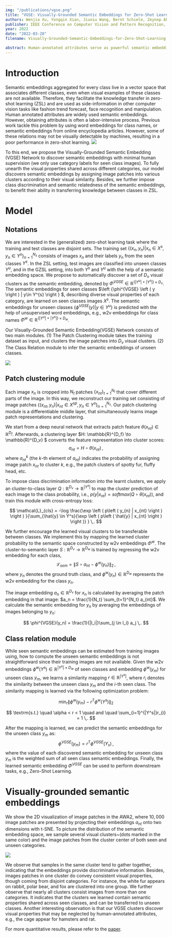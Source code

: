 ```yaml
---
img: "/publications/vgse.png"
title: "VGSE: Visually-Grounded Semantic Embeddings for Zero-Shot Learning"
authors: Wenjia Xu, Yongqin Xian, Jiuniu Wang, Bernt Schiele, Zeynep Akata
publisher: IEEE Conference on Computer Vision and Pattern Recognition, CVPR
year: 2022
date: "2022-03-28"
filename: Visually-Grounded-Semantic-Embeddings-for-Zero-Shot-Learning

abstract: Human-annotated attributes serve as powerful semantic embeddings in zero-shot learning. However, their annotation process is labor-intensive and needs expert supervision. Current unsupervised semantic embeddings, i.e., word embeddings, enable knowledge transfer between classes. However, word embeddings do not always reflect visual similarities and result in inferior zero-shot performance. We propose to discover semantic embeddings containing discriminative visual properties for zero-shot learning, without requiring any human annotation. Our model visually divides a set of images from seen classes into clusters of local image regions according to their visual similarity, and further imposes their class discrimination and semantic relatedness. To associate these clusters with previously unseen classes, we use external knowledge, e.g., word embeddings and propose a novel class relation discovery module. Through quantitative and qualitative evaluation, we demonstrate that our model discovers semantic embeddings that model the visual properties of both seen and unseen classes. Furthermore, we demonstrate on three benchmarks that our visually-grounded semantic embeddings further improve performance over word embeddings across various ZSL models by a large margin.
---
```


# Introduction
Semantic embeddings aggregated for every class live in a vector space that associates different classes, even when visual examples of these classes are not available. Therefore, they facilitate the knowledge transfer in zero-shot learning (ZSL) and are used as side-information in other computer vision tasks like fashion trend forecast, face recognition and manipulation. Human annotated attributes are widely used semantic embeddings. However, obtaining attributes is often a labor-intensive process. Previous work tackle this problem by using word embeddings for class names, or semantic embeddings from online encyclopedia articles. However, some of these relations may not be visually detectable by machines, resulting in a poor performance in zero-shot learning.
![](/publications/VGSE/teaser_figure.png)

To this end, we propose the Visually-Grounded Semantic Embedding (VGSE) Network to discover semantic embeddings with minimal human supervision (we only use category labels for seen class images). To fully unearth the visual properties shared across different categories, our model discovers semantic embeddings by assigning image patches into various clusters according to their visual similarity. Besides, we further impose class discrimination and semantic relatedness of the semantic embeddings, to benefit their ability in transferring knowledge between classes in ZSL. 


# Model
## Notations
We are interested in the (generalized) zero-shot learning task where the training and test classes are disjoint sets. The training set $\{\left ( x_n, y_n \right )  | x_{n} \in X^{s}, y_{n} \in Y^{s}\} _{n=1}^{N_s}$ consists of images $x_n$ and their labels $y_{n}$ from the seen classes $Y^{s}$. In the ZSL setting, test images are classified into unseen classes $Y^{u}$, and in the GZSL setting, into both $Y^{s}$ and $Y^{u}$ with the help of a semantic embedding space. We propose to automatically discover a set of $D_{v}$ visual clusters as the semantic embedding, denoted by $\Phi^{VGSE}  \in \mathbb{R}^{(|Y^{u}|+|Y^{s}|) \times D_{v}}$. The semantic embeddings for seen classes $\left \{\phi^{VGSE} \left ( y \right ) | y\in Y^{s}  \right \} $, describing diverse visual properties of each category, are learned on seen classes images $X^{s}$. The semantic embeddings for unseen classes $\left \{\phi^{VGSE} \left ( y \right ) | y\in Y^{u}  \right \}$ is predicted with the help of unsupervised word embeddings, e.g., w2v embeddings for class names $\Phi^{w} \in \mathbb{R}^{(|Y^{u}|+|Y^{s}|) \times D_{w}}$. 

Our Visually-Grounded Semantic Embedding(VGSE) Network consists of two main modules. (1) The Patch Clustering module takes the training dataset as input, and clusters the image patches into $D_v$ visual clusters. (2) The Class Relation module to infer the semantic embeddings of unseen classes.

![](/publications/VGSE/Model_figure.png)


## Patch clustering module
Each image $x_n$ is cropped into $N_t$ patches $\{ x_{nt} \}_{t=1}^{N_t}$ that cover different parts of the image. In this way, we reconstruct our training set consisting of image patches $\{\left ( x_{nt}, y_n \right )  | x_{nt} \in X^{sp}, y_{n} \in Y^{s}\} _{n=1}^{N_s}$. Our patch clustering module is a differentiable middle layer, that simultaneously learns image patch representations and clustering. 

We start from a deep neural network that extracts patch feature  $\theta \left ( x_{nt} \right ) \in \mathbb{R}^{D_f}$. Afterwards, a clustering layer $H: \mathbb{R}^{D_f} \to \mathbb{R}^{D_v} $ converts the feature representation into cluster scores: 
$$
a_{nt} =  H \circ \theta \left ( x_{nt} \right )\,,
$$
where $a_{nt}^k$ (the $k$-th element of $a_{nt}$) indicates the probability of assigning image patch $x_{nt}$ to cluster $k$, e.g., the patch clusters of spotty fur, fluffy head, etc.

To impose class discrimination information into the learnt clusters, we apply an cluster-to-class layer $Q: \mathbb{R}^{D_v} \to \mathbb{R}^{|Y^s|}$ to map the cluster prediction of each image to the class probability, i.e., $p(y|x_{nt}) = softmax \left (Q \circ \theta \left ( x_{nt} \right ) \right )$, and train this module with cross-entropy loss:



$$
\mathcal{L}_{cls} = -\log \frac{\exp \left ( p\left ( y_{n} | x_{nt} \right ) \right ) }{\sum_{\hat{y} \in Y^s}{\exp \left ( p\left ( \hat{y} | x_{nt} \right ) \right )} } \,.
$$

We further encourage the learned visual clusters to be transferable between classes. We implement this by mapping the learned cluster probability to the semantic space constructed by w2v embeddings $\Phi^w$. The cluster-to-semantic layer $S: \mathbb{R}^{D_v} \to \mathbb{R}^{D_w}$ is trained by regressing the w2v embedding for each class,
$$
\mathcal{L}_{sem} =  \left \| S \circ a_{nt} - \phi^{w}(y_n) \right \|_2 \,,
$$
where $y_n$ denotes the ground truth class, and $\phi^w \left (y_{n} \right ) \in \mathbb{R}^{D_w}$ represents the w2v embedding for the class $y_n$.

The image embedding $a_n \in \mathbb{R}^{D_v}$ for $x_{n}$ is calculated by averaging the patch embedding in that image: $a_n = \frac{1}{N_t} \sum_{t=1}^{N_t} a_{nt}$. We calculate the semantic embedding for $y_n$ by averaging the embeddings of images belonging to $y_n$:

$$
\phi^{VGSE}(y_n) = \frac{1}{|I_i|}\sum_{j \in I_i} a_j \,.
$$

## Class relation module
While seen semantic embeddings can be estimated from training images using, how to compute the unseen semantic embeddings is not straightforward since their training images are not available. Given the w2v embeddings $\phi^{w}({Y}^{s}) \in \mathbb{R}^{|Y^{s}| \times D_w}$ of seen classes and embedding $\phi^{w}(y_m)$ for unseen class $y_m$, we learns a similarity mapping $r \in \mathbb{R}^{|Y^{s}|}$, where $r_{i}$ denotes the similarity between the unseen class $y_m$ and the $i$-th seen class. The similarity mapping is learned via the following optimization problem:

$$
\min _{r} \left \| \phi^{w}(y_m) - r^T \phi^{w}(Y^{s}) \right \| _2 
$$

$$
\textrm{s.t.} \quad \alpha < r < 1 \quad and \quad \sum_{i=1}^{|Y^s|}r_{i}  = 1 \,.
$$

After the mapping is learned, we can predict the semantic embeddings for the unseen class $y_m$ as:
$$\phi^{VGSE}(y_m) = r^T \phi^{VGSE}(Y_s) \,,$$
where the value of each discovered semantic embedding for unseen class $y_m$ is the weighted sum of all seen class semantic embeddings. Finally, the learned semantic embedding $\Phi^{VGSE}$ can be used to perform downstream tasks, e.g., Zero-Shot Learning.


# Visually-grounded semantic embeddings

We show the 2D visualization of image patches in the AWA2, where $10,000$ image patches are presented by projecting their embeddings $a_{nt}$ onto two dimensions with t-SNE. To picture the distribution of the semantic embedding space, we sample several visual clusters~(dots marked in the same color) and the image patches from the cluster center of both seen and unseen categories.

![](/publications/VGSE/t-SNE-2.png)

We observe that samples in the same cluster tend to gather together, indicating that the embeddings provide discriminative information. Besides, images patches in one cluster do convey consistent visual properties, though coming from disjoint categories. For instance, the white fur appears on rabbit, polar bear, and fox are clustered into one group. We further observe that nearly all clusters consist images from more than one categories. It indicates that the clusters we learned contain semantic properties shared across seen classes, and can be transferred to unseen classes. Another interesting observation is that our VGSE clusters discover visual properties that may be neglected by human-annotated attributes, e.g., the cage appear for hamsters and rat. 

For more quantitative results, please refer to the [paper](https://arxiv.org/abs/2203.10444).
